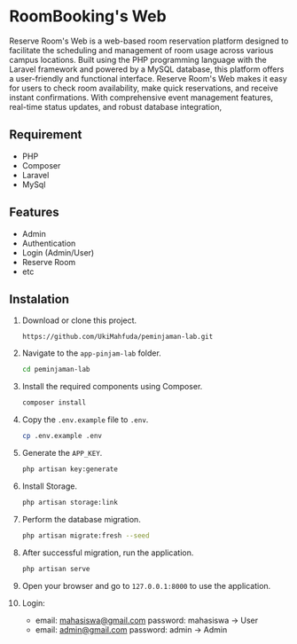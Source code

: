 <!-- 
<p align="center"><a href="https://laravel.com" target="_blank"><img src="https://raw.githubusercontent.com/laravel/art/master/logo-lockup/5%20SVG/2%20CMYK/1%20Full%20Color/laravel-logolockup-cmyk-red.svg" width="400" alt="Laravel Logo"></a></p>
-->

# RoomBooking's Web
Reserve Room's Web is a web-based room reservation platform designed to facilitate the scheduling and management of room usage across various campus locations. Built using the PHP programming language with the Laravel framework and powered by a MySQL database, this platform offers a user-friendly and functional interface.  Reserve Room's Web makes it easy for users to check room availability, make quick reservations, and receive instant confirmations. With comprehensive event management features, real-time status updates, and robust database integration, 

## Requirement
- PHP
- Composer
- Laravel
- MySql

## Features
-  Admin
-  Authentication
-  Login (Admin/User)
-  Reserve Room
-  etc

## Instalation
1. Download or clone this project.
   ```git
   https://github.com/UkiMahfuda/peminjaman-lab.git
   ```
2. Navigate to the `app-pinjam-lab` folder.
   ```sh
   cd peminjaman-lab
   ```
3. Install the required components using Composer.
   ```sh
   composer install
   ```
4. Copy the `.env.example` file to `.env`.
   ```sh
   cp .env.example .env
   ```
5. Generate the `APP_KEY`.
   ```sh
   php artisan key:generate
   ```
6. Install Storage.
   ```sh
   php artisan storage:link
   ```
7. Perform the database migration.
   ```sh
   php artisan migrate:fresh --seed
   ```
8. After successful migration, run the application.
   ```sh
   php artisan serve
   ```
9. Open your browser and go to `127.0.0.1:8000` to use the application.
   
10. Login:
    - email: mahasiswa@gmail.com password: mahasiswa -> User
    - email: admin@gmail.com password: admin -> Admin
